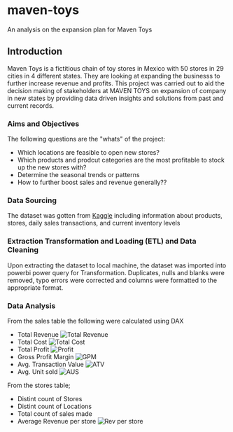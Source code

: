 # maven-toys
An analysis on the expansion plan for Maven Toys

## Introduction
Maven Toys is a  fictitious chain of toy stores in Mexico with 50 stores in 29 cities in 4 different states. They are looking at expanding the businesss to further increase revenue and profits. This project was carried out to aid the decision making of stakeholders at MAVEN TOYS on expansion of company in new states by providing data driven insights and solutions from past and current records.

### Aims and Objectives
The following questions are the "whats" of the project:
* Which locations are feasible to open new stores?
* Which products and prodcut categories are the most profitable to stock up the new stores with?
* Determine the seasonal trends or patterns
* How to further boost sales and revenue generally??

### Data Sourcing
The dataset was gotten from [Kaggle](https://www.kaggle.com/datasets/mysarahmadbhat/toy-sales) including information about products, stores, daily sales transactions, and current inventory levels

### Extraction Transformation and Loading (ETL) and Data Cleaning
Upon extracting the dataset to local machine, the dataset was imported into powerbi power query for Transformation. Duplicates, nulls and blanks were removed, typo errors were corrected and columns were formatted to the appropriate format.

### Data Analysis

From the sales table the following were calculated using DAX
* Total Revenue
![Total Revenue](https://user-images.githubusercontent.com/105971924/208591855-8f8d497c-e66d-4de9-b2d7-9ef956531abf.png)
* Total Cost
![Total Cost](https://user-images.githubusercontent.com/105971924/208591899-67f37aed-e794-4fc9-8b41-0b310a9265bb.png)
* Total Profit
 ![Profit](https://user-images.githubusercontent.com/105971924/208592140-223dee81-67af-445b-a5a4-7609041df369.png)
* Gross Profit Margin
![GPM](https://user-images.githubusercontent.com/105971924/208592196-2314ecca-373d-410c-aaf3-61ed593400e3.png)
* Avg. Transaction Value
![ATV](https://user-images.githubusercontent.com/105971924/208592455-2a565e8a-6f37-4562-84fa-6fa9186f4341.png)
* Avg. Unit sold
![AUS](https://user-images.githubusercontent.com/105971924/208592926-f1d00946-64bb-4096-b466-eff9c1a0d9b2.png)

From the stores table;
* Distint count of Stores
* Distint count of Locations
* Total count of sales made
* Average Revenue per store
![Rev per store](https://user-images.githubusercontent.com/105971924/208593383-dee1b63d-2bab-4776-b61f-ddf0e9e8b8b6.png)

